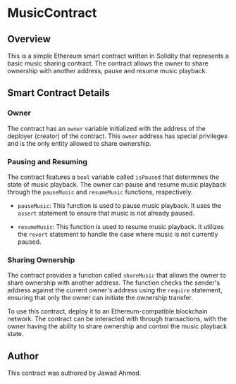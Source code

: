 # MusicContract 
## Overview

This is a simple Ethereum smart contract written in Solidity that represents a basic music sharing contract. The contract allows the owner to share ownership with another address, pause and resume music playback.

## Smart Contract Details

### Owner

The contract has an `owner` variable initialized with the address of the deployer (creator) of the contract. This `owner` address has special privileges and is the only entity allowed to share ownership.

### Pausing and Resuming

The contract features a `bool` variable called `isPaused` that determines the state of music playback. The owner can pause and resume music playback through the `pauseMusic` and `resumeMusic` functions, respectively.

- `pauseMusic`: This function is used to pause music playback. It uses the `assert` statement to ensure that music is not already paused.

- `resumeMusic`: This function is used to resume music playback. It utilizes the `revert` statement to handle the case where music is not currently paused.

### Sharing Ownership

The contract provides a function called `shareMusic` that allows the owner to share ownership with another address. The function checks the sender's address against the current owner's address using the `require` statement, ensuring that only the owner can initiate the ownership transfer.


To use this contract, deploy it to an Ethereum-compatible blockchain network. The contract can be interacted with through transactions, with the owner having the ability to share ownership and control the music playback state.

## Author

This contract was authored by Jawad Ahmed.
